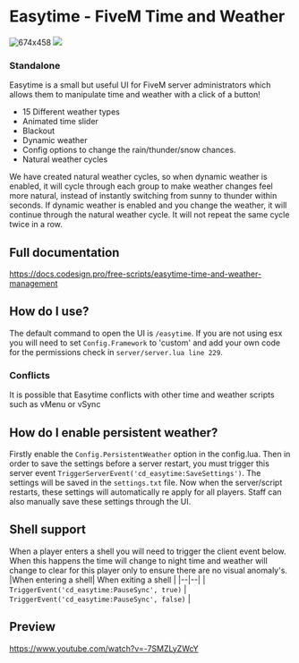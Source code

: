 # Easytime - FiveM Time and Weather

![674x458](https://i.imgur.com/8oWAkQk.png)
![](https://i.creativecommons.org/l/by-nc-sa/4.0/80x15.png)

### Standalone

Easytime is a small but useful UI for FiveM server administrators which allows them to manipulate time and weather with a click of a button!

- 15 Different weather types
- Animated time slider
- Blackout
- Dynamic weather
- Config options to change the rain/thunder/snow chances.
- Natural weather cycles

We have created natural weather cycles, so when dynamic weather is enabled, it will cycle through each group to make weather changes feel more natural, instead of instantly switching from sunny to thunder within seconds. If dynamic weather is enabled and you change the weather, it will continue through the natural weather cycle. It will not repeat the same cycle twice in a row.

## Full documentation

https://docs.codesign.pro/free-scripts/easytime-time-and-weather-management

## How do I use?

The default command to open the UI is `/easytime`. If you are not using esx you will need to set `Config.Framework` to 'custom' and add your own code for the permissions check in `server/server.lua line 229`.

### Conflicts

It is possible that Easytime conflicts with other time and weather scripts such as vMenu or vSync

## How do I enable persistent weather?

Firstly enable the `Config.PersistentWeather` option in the config.lua. Then in order to save the settings before a server restart, you must trigger this server event `TriggerServerEvent('cd_easytime:SaveSettings')`. The settings will be saved in the `settings.txt` file. Now when the server/script restarts, these settings will automatically re apply for all players. Staff can also manually save these settings through the UI.

## Shell support

When a player enters a shell you will need to trigger the client event below. When this happens the time will change to night time and weather will change to clear for this player only to ensure there are no visual anomaly's.
|When entering a shell| When exiting a shell |
|--|--|
| `TriggerEvent('cd_easytime:PauseSync', true)` | `TriggerEvent('cd_easytime:PauseSync', false)` |

## Preview

https://www.youtube.com/watch?v=-7SMZLyZWcY
